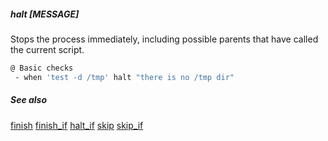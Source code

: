 ##### halt [MESSAGE]

Stops the process immediately, including possible parents that have called the current script.

```bash
@ Basic checks
 - when 'test -d /tmp' halt "there is no /tmp dir"
```

##### See also

[finish](finish.md)
[finish_if](finish_if.md)
[halt_if](halt_if.md)
[skip](skip.md)
[skip_if](skip_if.md)

